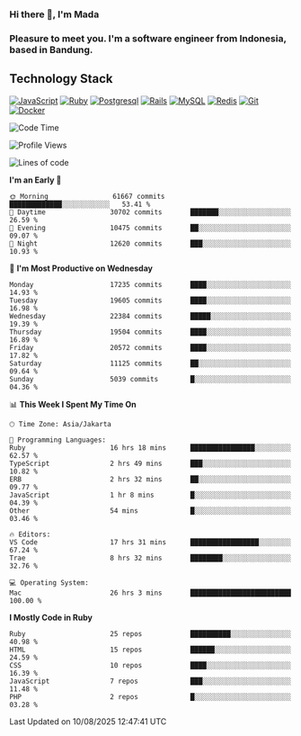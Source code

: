 ### Hi there 👋, I'm Mada
### Pleasure to meet you. I'm a software engineer from Indonesia, based in Bandung.

## Technology Stack

[![JavaScript](https://img.shields.io/badge/-JavaScript-%23F7DF1C?style=flat-square&logo=javascript&logoColor=000000&labelColor=%23F7DF1C&color=%23FFCE5A)](https://www.javascript.com/)
[![Ruby](https://img.shields.io/badge/Ruby-CC342D?style=flat-square&logo=ruby&logoColor=white)](https://www.ruby-lang.org/en/)
[![Postgresql](https://img.shields.io/badge/PostgreSQL-316192?style=flat-square&logo=postgresql&logoColor=ffffff)](https://www.postgresql.org/)
[![Rails](https://img.shields.io/badge/Ruby_on_Rails-CC0000?style=flat-square&logo=ruby-on-rails&logoColor=white)](https://rubyonrails.org/)
[![MySQL](https://img.shields.io/badge/-MySQL-4479A1?style=flat-square&logo=MySQL&logoColor=ffffff)](https://www.mysql.com/)
[![Redis](https://img.shields.io/badge/-Redis-DC382D?style=flat-square&logo=Redis&logoColor=ffffff)](https://redis.io/)
[![Git](https://img.shields.io/badge/-Git-%23F05032?style=flat-square&logo=git&logoColor=%23ffffff)](https://git-scm.com/)
[![Docker](https://img.shields.io/badge/-Docker-2496ED?style=flat-square&logo=docker&logoColor=ffffff)](https://www.docker.com/)
<!--
**madaarya/madaarya** is a ✨ _special_ ✨ repository because its `README.md` (this file) appears on your GitHub profile.

Here are some ideas to get you started:

- 🔭 I’m currently working on ...
- 🌱 I’m currently learning ...
- 👯 I’m looking to collaborate on ...
- 🤔 I’m looking for help with ...
- 💬 Ask me about ...
- 📫 How to reach me: ...
- 😄 Pronouns: ...
- ⚡ Fun fact: ...
-->
<!--START_SECTION:waka-->
![Code Time](http://img.shields.io/badge/Code%20Time-7%2C572%20hrs%2031%20mins-blue)

![Profile Views](http://img.shields.io/badge/Profile%20Views-0-blue)

![Lines of code](https://img.shields.io/badge/From%20Hello%20World%20I%27ve%20Written-52.6%20million%20lines%20of%20code-blue)

**I'm an Early 🐤** 

```text
🌞 Morning                61667 commits       █████████████░░░░░░░░░░░░   53.41 % 
🌆 Daytime                30702 commits       ███████░░░░░░░░░░░░░░░░░░   26.59 % 
🌃 Evening                10475 commits       ██░░░░░░░░░░░░░░░░░░░░░░░   09.07 % 
🌙 Night                  12620 commits       ███░░░░░░░░░░░░░░░░░░░░░░   10.93 % 
```
📅 **I'm Most Productive on Wednesday** 

```text
Monday                   17235 commits       ████░░░░░░░░░░░░░░░░░░░░░   14.93 % 
Tuesday                  19605 commits       ████░░░░░░░░░░░░░░░░░░░░░   16.98 % 
Wednesday                22384 commits       █████░░░░░░░░░░░░░░░░░░░░   19.39 % 
Thursday                 19504 commits       ████░░░░░░░░░░░░░░░░░░░░░   16.89 % 
Friday                   20572 commits       ████░░░░░░░░░░░░░░░░░░░░░   17.82 % 
Saturday                 11125 commits       ██░░░░░░░░░░░░░░░░░░░░░░░   09.64 % 
Sunday                   5039 commits        █░░░░░░░░░░░░░░░░░░░░░░░░   04.36 % 
```


📊 **This Week I Spent My Time On** 

```text
🕑︎ Time Zone: Asia/Jakarta

💬 Programming Languages: 
Ruby                     16 hrs 18 mins      ████████████████░░░░░░░░░   62.57 % 
TypeScript               2 hrs 49 mins       ███░░░░░░░░░░░░░░░░░░░░░░   10.82 % 
ERB                      2 hrs 32 mins       ██░░░░░░░░░░░░░░░░░░░░░░░   09.77 % 
JavaScript               1 hr 8 mins         █░░░░░░░░░░░░░░░░░░░░░░░░   04.39 % 
Other                    54 mins             █░░░░░░░░░░░░░░░░░░░░░░░░   03.46 % 

🔥 Editors: 
VS Code                  17 hrs 31 mins      █████████████████░░░░░░░░   67.24 % 
Trae                     8 hrs 32 mins       ████████░░░░░░░░░░░░░░░░░   32.76 % 

💻 Operating System: 
Mac                      26 hrs 3 mins       █████████████████████████   100.00 % 
```

**I Mostly Code in Ruby** 

```text
Ruby                     25 repos            ██████████░░░░░░░░░░░░░░░   40.98 % 
HTML                     15 repos            ██████░░░░░░░░░░░░░░░░░░░   24.59 % 
CSS                      10 repos            ████░░░░░░░░░░░░░░░░░░░░░   16.39 % 
JavaScript               7 repos             ███░░░░░░░░░░░░░░░░░░░░░░   11.48 % 
PHP                      2 repos             █░░░░░░░░░░░░░░░░░░░░░░░░   03.28 % 
```




 Last Updated on 10/08/2025 12:47:41 UTC
<!--END_SECTION:waka-->
